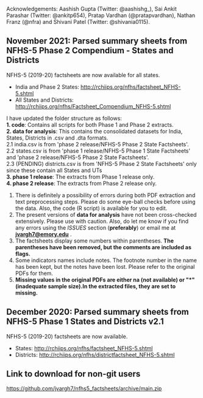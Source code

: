 Acknowledgements: Aashish Gupta (Twitter: @aashishg_), Sai Ankit Parashar (Twitter: @ankitp654), Pratap Vardhan (@pratapvardhan), Nathan Franz (@nfra) and Shivani Patel (Twitter: @shivania0115).

## November 2021: Parsed summary sheets from NFHS-5 Phase 2 Compendium - States and Districts

NFHS-5 (2019-20) factsheets are now available for all states.   
- India and Phase 2 States: http://rchiips.org/nfhs/factsheet_NFHS-5.shtml       
- All States and Districts: http://rchiips.org/nfhs/Factsheet_Compendium_NFHS-5.shtml    

I have updated the folder structure as follows:   
**1. code**: Contains all scripts for both Phase 1 and Phase 2 extracts.   
**2. data for analysis**: This contains the consolidated datasets for India, States, Districts in .csv and .dta formats.    
2.1 india.csv is from 'phase 2 release/NFHS-5 Phase 2 State Factsheets'.     
2.2 states.csv is from 'phase 1 release/NFHS-5 Phase 1 State Factsheets' and 'phase 2 release/NFHS-5 Phase 2 State Factsheets'.        
2.3 (PENDING) districts.csv is from 'NFHS-5 Phase 2 State Factsheets' only since these contain all States and UTs    
**3. phase 1 release**: The extracts from Phase 1 release only.    
**4. phase 2 release**: The extracts from Phase 2 release only.     


1. There is definitely a possibility of errors during both PDF extraction and text preprocessing steps. Please do some eye-ball checks before using the data. Also, the code (R script) is available for you to edit.   
2. The present versions of **data for analysis** have not been cross-checked extensively. Please use with caution. Also, do let me know if you find any errors using the *ISSUES* section (**preferably**) or email me at **jvargh7@emory.edu** .     
3. The factsheets display some numbers within parentheses. **The parentheses have been removed, but the comments are included as flags.**      
4. Some indicators names include notes. The footnote number in the name has been kept, but the notes have been lost. Please refer to the original PDFs for them.   
5. **Missing values in the original PDFs are either na (not available) or "\*" (inadequate sample size).In the extracted files, they are set to missing.**    


## December 2020: Parsed summary sheets from NFHS-5 Phase 1 States and Districts v2.1
NFHS-5 (2019-20) factsheets are now available.   
- States: http://rchiips.org/nfhs/factsheet_NFHS-5.shtml    
- Districts: http://rchiips.org/nfhs/districtfactsheet_NFHS-5.shtml   
   

## Link to download for non-git users
https://github.com/jvargh7/nfhs5_factsheets/archive/main.zip  


